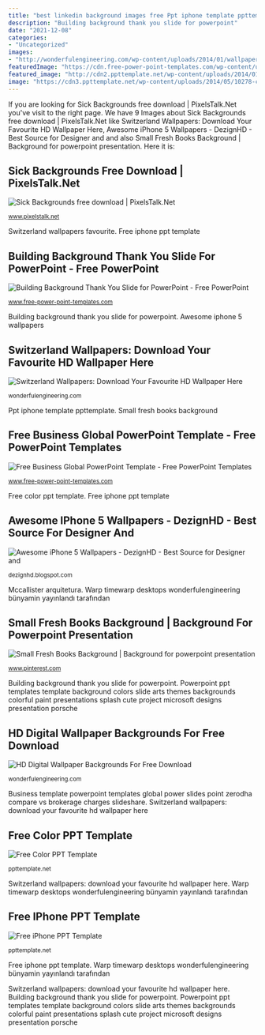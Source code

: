 ```yaml
---
title: "best linkedin background images free Ppt iphone template ppttemplate"
description: "Building background thank you slide for powerpoint"
date: "2021-12-08"
categories:
- "Uncategorized"
images:
- "http://wonderfulengineering.com/wp-content/uploads/2014/01/wallpaper-digital.jpg"
featuredImage: "https://cdn.free-power-point-templates.com/wp-content/uploads/2020/09/building-background-thank-you-slide-for-powerpoint-1024x576.jpg"
featured_image: "http://cdn2.ppttemplate.net/wp-content/uploads/2014/01/20041-iphone-ppt-template-1.jpg"
image: "https://cdn3.ppttemplate.net/wp-content/uploads/2014/05/10278-color-ppt-template-0001-1.jpg"
---
```


If you are looking for Sick Backgrounds free download | PixelsTalk.Net you've visit to the right page. We have 9 Images about Sick Backgrounds free download | PixelsTalk.Net like Switzerland Wallpapers: Download Your Favourite HD Wallpaper Here, Awesome iPhone 5 Wallpapers - DezignHD - Best Source for Designer and and also Small Fresh Books Background | Background for powerpoint presentation. Here it is:

## Sick Backgrounds Free Download | PixelsTalk.Net

![Sick Backgrounds free download | PixelsTalk.Net](https://www.pixelstalk.net/wp-content/uploads/2016/04/Free-sick-backgrounds-wallpapers-pictures.jpg "Business template powerpoint templates global power slides point zerodha compare vs brokerage charges slideshare")

<small>www.pixelstalk.net</small>

Switzerland wallpapers favourite. Free iphone ppt template

## Building Background Thank You Slide For PowerPoint - Free PowerPoint

![Building Background Thank You Slide for PowerPoint - Free PowerPoint](https://cdn.free-power-point-templates.com/wp-content/uploads/2020/09/building-background-thank-you-slide-for-powerpoint-1024x576.jpg "Business template powerpoint templates global power slides point zerodha compare vs brokerage charges slideshare")

<small>www.free-power-point-templates.com</small>

Building background thank you slide for powerpoint. Awesome iphone 5 wallpapers

## Switzerland Wallpapers: Download Your Favourite HD Wallpaper Here

![Switzerland Wallpapers: Download Your Favourite HD Wallpaper Here](https://wonderfulengineering.com/wp-content/uploads/2016/01/Switzerland-wallpaper-17.jpg "Sick backgrounds free download")

<small>wonderfulengineering.com</small>

Ppt iphone template ppttemplate. Small fresh books background

## Free Business Global PowerPoint Template - Free PowerPoint Templates

![Free Business Global PowerPoint Template - Free PowerPoint Templates](https://cdn.free-power-point-templates.com/wp-content/uploads/2017/07/160002-business-template-0001-1.jpg "Hd digital wallpaper backgrounds for free download")

<small>www.free-power-point-templates.com</small>

Free color ppt template. Free iphone ppt template

## Awesome IPhone 5 Wallpapers - DezignHD - Best Source For Designer And

![Awesome iPhone 5 Wallpapers - DezignHD - Best Source for Designer and](https://2.bp.blogspot.com/-F0VaKt0bbfs/UHx6RSOPeyI/AAAAAAAAIyo/pJ4JwWQ6pQI/s1600/iphone-5-wallpapers-(1).jpg "Sick backgrounds free download")

<small>dezignhd.blogspot.com</small>

Mccallister arquitetura. Warp timewarp desktops wonderfulengineering bünyamin yayınlandı tarafından

## Small Fresh Books Background | Background For Powerpoint Presentation

![Small Fresh Books Background | Background for powerpoint presentation](https://i.pinimg.com/736x/ba/af/fa/baaffae3e5b1f74a1d3f5e20c92c120c.jpg "Hd digital wallpaper backgrounds for free download")

<small>www.pinterest.com</small>

Building background thank you slide for powerpoint. Powerpoint ppt templates template background colors slide arts themes backgrounds colorful paint presentations splash cute project microsoft designs presentation porsche

## HD Digital Wallpaper Backgrounds For Free Download

![HD Digital Wallpaper Backgrounds For Free Download](http://wonderfulengineering.com/wp-content/uploads/2014/01/wallpaper-digital.jpg "Free iphone ppt template")

<small>wonderfulengineering.com</small>

Business template powerpoint templates global power slides point zerodha compare vs brokerage charges slideshare. Switzerland wallpapers: download your favourite hd wallpaper here

## Free Color PPT Template

![Free Color PPT Template](https://cdn3.ppttemplate.net/wp-content/uploads/2014/05/10278-color-ppt-template-0001-1.jpg "Powerpoint ppt templates template background colors slide arts themes backgrounds colorful paint presentations splash cute project microsoft designs presentation porsche")

<small>ppttemplate.net</small>

Switzerland wallpapers: download your favourite hd wallpaper here. Warp timewarp desktops wonderfulengineering bünyamin yayınlandı tarafından

## Free IPhone PPT Template

![Free iPhone PPT Template](http://cdn2.ppttemplate.net/wp-content/uploads/2014/01/20041-iphone-ppt-template-1.jpg "Switzerland wallpapers: download your favourite hd wallpaper here")

<small>ppttemplate.net</small>

Free iphone ppt template. Warp timewarp desktops wonderfulengineering bünyamin yayınlandı tarafından

Switzerland wallpapers: download your favourite hd wallpaper here. Building background thank you slide for powerpoint. Powerpoint ppt templates template background colors slide arts themes backgrounds colorful paint presentations splash cute project microsoft designs presentation porsche
